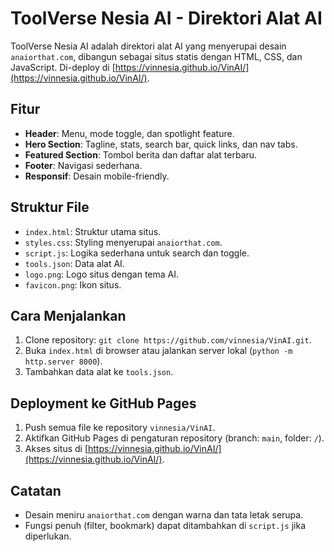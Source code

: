 # ToolVerse Nesia AI - Direktori Alat AI

ToolVerse Nesia AI adalah direktori alat AI yang menyerupai desain `anaiorthat.com`, dibangun sebagai situs statis dengan HTML, CSS, dan JavaScript. Di-deploy di [https://vinnesia.github.io/VinAI/](https://vinnesia.github.io/VinAI/).

## Fitur
- **Header**: Menu, mode toggle, dan spotlight feature.
- **Hero Section**: Tagline, stats, search bar, quick links, dan nav tabs.
- **Featured Section**: Tombol berita dan daftar alat terbaru.
- **Footer**: Navigasi sederhana.
- **Responsif**: Desain mobile-friendly.

## Struktur File
- `index.html`: Struktur utama situs.
- `styles.css`: Styling menyerupai `anaiorthat.com`.
- `script.js`: Logika sederhana untuk search dan toggle.
- `tools.json`: Data alat AI.
- `logo.png`: Logo situs dengan tema AI.
- `favicon.png`: Ikon situs.

## Cara Menjalankan
1. Clone repository: `git clone https://github.com/vinnesia/VinAI.git`.
2. Buka `index.html` di browser atau jalankan server lokal (`python -m http.server 8000`).
3. Tambahkan data alat ke `tools.json`.

## Deployment ke GitHub Pages
1. Push semua file ke repository `vinnesia/VinAI`.
2. Aktifkan GitHub Pages di pengaturan repository (branch: `main`, folder: `/`).
3. Akses situs di [https://vinnesia.github.io/VinAI/](https://vinnesia.github.io/VinAI/).

## Catatan
- Desain meniru `anaiorthat.com` dengan warna dan tata letak serupa.
- Fungsi penuh (filter, bookmark) dapat ditambahkan di `script.js` jika diperlukan.

